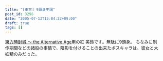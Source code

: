 ```yaml
---
title: "[東方] 9頭身中国"
post_id: 3296
date: "2005-07-13T15:04:22+09:00"
draft: true
tags: []
---
```



[東方時封城 ～ the Alternative Age](https://danmaq.com/!/thA/)用の紅 美鈴です。無駄に9頭身。 ちなみに制作期間などの諸般の事情で、陰影を付けることの出来たボスキャラは、彼女と大妖精のみだった。
